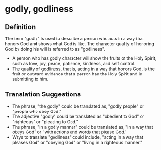 # godly, godliness

## Definition

The term "godly" is used to describe a person who acts in a way that honors God and shows what God is like. The character quality of honoring God by doing his will is referred to as "godliness".

* A person who has godly character will show the fruits of the Holy Spirit, such as love, joy, peace, patience, kindness, and self control.
* The quality of godliness, that is, acting in a way that honors God, is the fruit or outward evidence that a person has the Holy Spirit and is submitting to him.


## Translation Suggestions



* The phrase, "the godly" could be translated as, "godly people" or "people who obey God."
* The adjective "godly" could be translated as "obedient to God" or "righteous" or "pleasing to God."
* The phrase, "in a godly manner" could be translated as, "in a way that obeys God" or "with actions and words that please God."
* Ways to translate "godliness" could include, "acting in a way that pleases God" or "obeying God" or "living in a righteous manner."